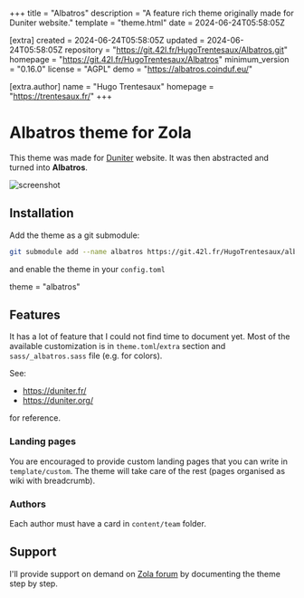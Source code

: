 
+++
title = "Albatros"
description = "A feature rich theme originally made for Duniter website."
template = "theme.html"
date = 2024-06-24T05:58:05Z

[extra]
created = 2024-06-24T05:58:05Z
updated = 2024-06-24T05:58:05Z
repository = "https://git.42l.fr/HugoTrentesaux/Albatros.git"
homepage = "https://git.42l.fr/HugoTrentesaux/Albatros"
minimum_version = "0.16.0"
license = "AGPL"
demo = "https://albatros.coinduf.eu/"

[extra.author]
name = "Hugo Trentesaux"
homepage = "https://trentesaux.fr/"
+++        

# Albatros theme for Zola

This theme was made for [Duniter](https://duniter.fr/) website. It was then abstracted and turned into **Albatros**.

![screenshot](./screenshot.png)

## Installation

Add the theme as a git submodule:

```bash
git submodule add --name albatros https://git.42l.fr/HugoTrentesaux/albatros.git themes/albatros
```

and enable the theme in your `config.toml`

theme = "albatros"

## Features

It has a lot of feature that I could not find time to document yet. Most of the available customization is in `theme.toml`/`extra` section and `sass/_albatros.sass` file (e.g. for colors).

See:

- https://duniter.fr/
- https://duniter.org/

for reference.

### Landing pages

You are encouraged to provide custom landing pages that you can write in `template/custom`.
The theme will take care of the rest (pages organised as wiki with breadcrumb).

### Authors

Each author must have a card in `content/team` folder.

## Support

I'll provide support on demand on [Zola forum](https://zola.discourse.group/) by documenting the theme step by step.
        